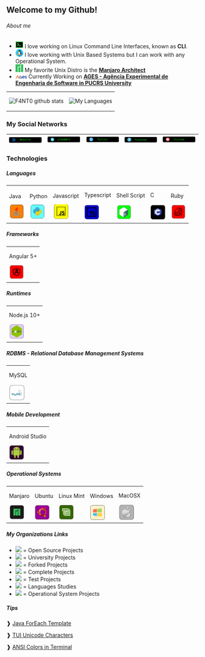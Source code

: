 ## Welcome to my Github!

###### About me

* <img src="https://github.com/F4NT0/F4NT0/blob/master/images/icons/terminal-neon.png" width="20"> I love working on Linux Command Line Interfaces, known as **CLI**.
* <img src="https://github.com/F4NT0/F4NT0/blob/master/images/icons/linux.png" width="20"> I love working with Unix Based Systems but I can work with any Operational System.
* <img src="https://github.com/F4NT0/F4NT0/blob/master/images/icons/manjaro.png" width="20"> My favorite Unix Distro is the [**Manjaro Architect**](https://manjaro.org/)
* <img src="https://github.com/F4NT0/F4NT0/blob/master/images/icons/logo-ages_color.png" width="30"> Currently Working on [**AGES - Agência Experimental de Engenharia de Software in PUCRS University**](http://www.ages.pucrs.br/)

<table>
<tr>
<tr><td>

![F4NT0 github stats](https://github-readme-stats.vercel.app/api?username=F4NT0&count_private=true&show_icons=true&theme=chartreuse-dark&include_all_commits=true)

</td><td>

![My Languages](https://github-readme-stats.vercel.app/api/top-langs/?username=F4NT0&layout=compact&theme=chartreuse-dark)

</table>

### My Social Networks

[<img src="https://github.com/F4NT0/F4NT0/blob/master/images/icons/website.png">](https://f4nt0.github.io/PR0GR4M1NG/)|[<img src="https://github.com/F4NT0/F4NT0/blob/master/images/icons/linkedin.png">](https://www.linkedin.com/in/gabriel-fanto-stundner-b19723164/) |[<img src="https://github.com/F4NT0/F4NT0/blob/master/images/icons/twitter.png">](https://twitter.com/GABRIELFANTO) |[<img src="https://github.com/F4NT0/F4NT0/blob/master/images/icons/facebook.png">](https://www.facebook.com/gabrielfanto) |[<img src="https://github.com/F4NT0/F4NT0/blob/master/images/icons/youtube.png">](https://www.youtube.com/channel/UC0OLmUgRYTryGlpd4wCqkAA?view_as=subscriber) |
|---|---|---|---|---|

### Technologies

##### Languages 

<table>
<td>
    <p>Java</p>
    <img src="https://github.com/F4NT0/F4NT0/blob/master/images/icons/java.png" width="40">
<td>
    <p>Python</p>
    <img src="https://github.com/F4NT0/F4NT0/blob/master/images/icons/python.png" width="40">
</td>
<td>
    <p>Javascript</p>
    <img src="https://github.com/F4NT0/F4NT0/blob/master/images/icons/javascript.png" width="40">
</td>
<td>
    <p>Typescript</p>
    <img src="https://github.com/F4NT0/F4NT0/blob/master/images/icons/typescript.png" width="40">
</td>
<td>
    <p>Shell Script</p>
    <img src="https://github.com/F4NT0/F4NT0/blob/master/images/icons/shell.png" width="40">
</td>
<td>
    <p>C</p>
    <img src="https://github.com/F4NT0/F4NT0/blob/master/images/icons/c.png" width="40">
</td>
<td>
    <p>Ruby</p>
    <img src="https://github.com/F4NT0/F4NT0/blob/master/images/icons/ruby.png" width="40">
</td>
</table>

##### Frameworks

<table>
<td>
    <p>Angular 5+</p>
    <img src="https://github.com/F4NT0/F4NT0/blob/master/images/icons/angular.png" width="40">
</td>
</table>

##### Runtimes

<table>
<td>
    <p>Node.js 10+</p>
    <img src="https://github.com/F4NT0/F4NT0/blob/master/images/icons/node.png" width="40"> 
</td>
</table>

##### RDBMS - Relational Database Management Systems

<table>
<td>
    <p>MySQL</p>
    <img src="https://github.com/F4NT0/F4NT0/blob/master/images/icons/mysql.png" width="40">
</td>
</table>

##### Mobile Development

<table>
<td>
    <p>Android Studio</p>
    <img src="https://github.com/F4NT0/F4NT0/blob/master/images/icons/android.png" width="40">
</td>
</table>


##### Operational Systems

<table>
<td>
    <p>Manjaro</p>
    <img src="https://github.com/F4NT0/F4NT0/blob/master/images/icons/manjaro-2.png" width="40">
</td>
<td>
    <p>Ubuntu</p>
    <img src="https://github.com/F4NT0/F4NT0/blob/master/images/icons/ubuntu-2.png" width="40">
</td>
<td>
    <p>Linux Mint</p>
    <img src="https://github.com/F4NT0/F4NT0/blob/master/images/icons/mint-2.png" width="40">    
</td>
<td>
    <p>Windows</p>
    <img src="https://github.com/F4NT0/F4NT0/blob/master/images/icons/windows-2.png" width="40">    
</td>
<td>
    <p>MacOSX</p>
    <img src="https://github.com/F4NT0/F4NT0/blob/master/images/icons/macosx.png" width="40">    
</td>
</table>

##### My Organizations Links

* [![](<img src="images/../images/comunities/fanto-technology.png" width="40">)](https://github.com/f-4-n-t-0-technology) = Open Source Projects
* [![](<img src="images/../images/comunities/trabalhos-facul.png" width="40">)](https://github.com/trabalhos-da-faculdade) = University Projects
* [![](<img src="images/comunities/repo-fork.png" width="40">)](https://github.com/fanto-forked-repos) = Forked Projects
* [![](<img src="images/comunities/codigo-alunos.png" width="40">)](https://github.com/estudosdofantinho) = Complete Projects
* [![](<img src="images/comunities/playground.png" width="40">)](https://github.com/testefantinho) = Test Projects
* [![](<img src="images/comunities/linguagens.png" width="40">)](https://github.com/fantolanguages) = Languages Studies
* [![](<img src="images/comunities/os.png" width="40">)](https://github.com/OSOSP) = Operational System Projects

##### Tips

❱ [Java ForEach Template](https://gist.github.com/F4NT0/f78cca6d9442e1a25b45eb673c8cc043)

❱ [TUI Unicode Characters](https://gist.github.com/F4NT0/0e77a9d56415e57011a4cb243b658033)

❱ [ANSI Colors in Terminal](https://gist.github.com/F4NT0/afec936ed4175bed1eac74cef69655b2)
